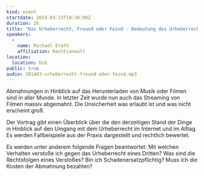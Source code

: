 ```yaml
---
kind: event
startdate: 2014-03-13T19:30:00Z
duration: 2h
title: "Das Urheberrecht, Freund oder Feind - Bedeutung des Urheberrechts im Internet und Alltag"
speakers:
  -
    name: Michael Erath
    affiliation: Rechtsanwalt
location:
  location: bib
public: true
audio: 201403-urheberrecht-freund-oder-feind.mp3
---
```

Abmahnungen in Hinblick auf das Herunterladen von Musik oder Filmen sind
in aller Munde.
In letzter Zeit wurde nun auch das Streaming von Filmen massiv
abgemahnt. Die Unsicherheit
was erlaubt ist und was nicht erscheint groß.

Der Vortrag gibt einen Überblick über die den derzeitigen Stand der
Dinge in Hinblick auf
den Umgang mit dem Urheberrecht im Internet und im Alltag. Es werden
Fallbeispiele
aus der Praxis dargestellt und rechtlich bewertet.

Es werden unter anderem folgende Fragen beantwortet:
Mit welchen Verhalten verstoße ich gegen das Urheberrecht eines Dritten?
Was sind die Rechtsfolgen eines Verstoßes? Bin ich
Schadenersatzpflichtig?
Muss ich die Kosten der Abmahnung bezahlen?

